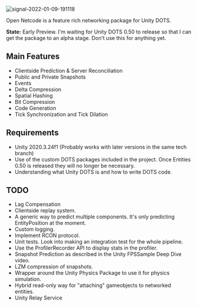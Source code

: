 ![signal-2022-01-09-191118](https://user-images.githubusercontent.com/38894848/148695519-838ba0d3-cdc2-462d-b38d-ddad0ee1499d.png)

Open Netcode is a feature rich networking package for Unity DOTS.


**State:** Early Preview. I'm waiting for Unity DOTS 0.50 to release so that I can get the package to an alpha stage. Don't use this for anything yet. 

## Main Features
- Clientside Prediction & Server Reconciliation
- Public and Private Snapshots
- Events
- Delta Compression
- Spatial Hashing
- Bit Compression
- Code Generation
- Tick Synchronization and Tick Dilation

## Requirements
- Unity 2020.3.24f1 (Probably works with later versions in the same tech branch)
- Use of the custom DOTS packages included in the project. Once Entities 0.50 is released they will no longer be necessary.
- Understanding what Unity DOTS is and how to write DOTS code.

## TODO
- Lag Compensation
- Clientside replay system.
- A generic way to predict multiple components. It's only predicting EntityPosition at the moment.
- Custom logging.
- Implement RCON protocol.
- Unit tests. Look into making an integration test for the whole pipeline.
- Use the ProfilerRecorder API to display stats in the profiler.
- Snapshot Prediction as described in the Unity FPSSample Deep Dive video.
- LZM compression of snapshots.
- Wrapper around the Unity Physics Package to use it for physics simulation.
- Hybrid read-only way for "attaching" gameobjects to networked entities.
- Unity Relay Service
